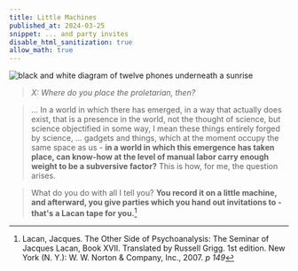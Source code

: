 ```yaml
---
title: Little Machines
published_at: 2024-03-25
snippet: ... and party invites
disable_html_sanitization: true
allow_math: true
---
```


![black and white diagram of twelve phones underneath a sunrise](/240325/little_machines.png)

> *X: Where do you place the proletarian, then?*

> ... In a world in which there has emerged, in a way that actually does exist, that is a presence in the world, not the thought of science, but science objectified in some way, I mean these things entirely forged by science, ... gadgets and things, which at the moment occupy the same space as us - **in a world in which this emergence has taken place, can know-how at the level of manual labor carry enough weight to be a subversive factor?**  This is how, for me, the question arises.

> What do you do with all I tell you?  **You record it on a little machine, and afterward, you give parties which you hand out invitations to - that's a Lacan tape for you.**[^1]

[^1]: Lacan, Jacques. The Other Side of Psychoanalysis: The Seminar of Jacques Lacan, Book XVII. Translated by Russell Grigg. 1st edition. New York (N. Y.): W. W. Norton & Company, Inc., 2007. *p 149* 


